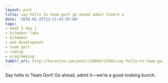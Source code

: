 ```yaml
---
layout: post
title: say hello to team gort go ahead admit itwere a
date: '2016-01-25T23:11:42-05:00'
tags:
- week 3 day 1
- bitmaker labs
- bitmaker
- web development
- team gort
- coding
- programming
tumblr_url: http://karenjho.com/post/138064713505/say-hello-to-team-gort-go-ahead-admit-itwere-a
---
```

Say hello to Team Gort! Go ahead, admit it—we’re a good-looking bunch.
